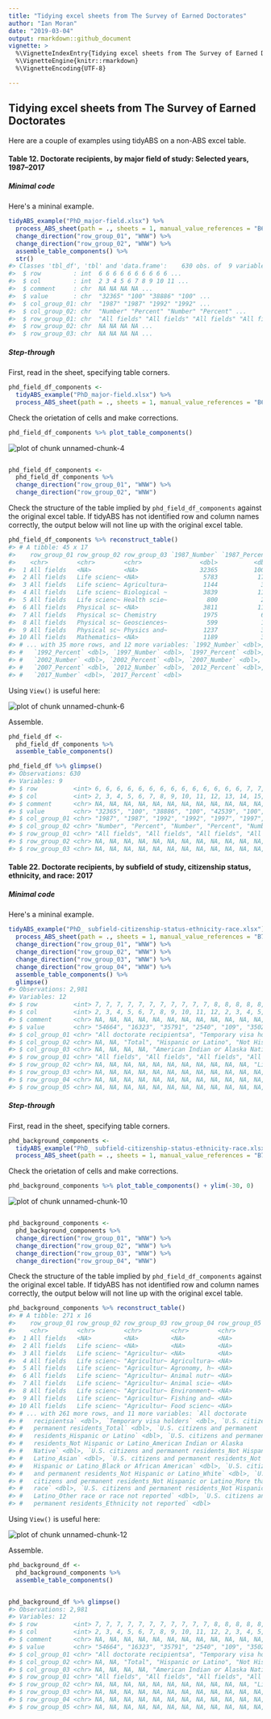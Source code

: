 ```yaml
---
title: "Tidying excel sheets from The Survey of Earned Doctorates"
author: "Ian Moran"
date: "2019-03-04"
output: rmarkdown::github_document
vignette: >
  %\VignetteIndexEntry{Tidying excel sheets from The Survey of Earned Doctorates}
  %\VignetteEngine{knitr::rmarkdown}
  %\VignetteEncoding{UTF-8}

---
```


<!-- README.md is generated from README.Rmd. Please edit that file -->





## Tidying excel sheets from The Survey of Earned Doctorates

Here are a couple of examples using tidyABS on a non-ABS excel table. 

#### Table 12. Doctorate recipients, by major field of study: Selected years, 1987–2017

##### Minimal code 
Here's a mininal example.

```r
tidyABS_example("PhD_major-field.xlsx") %>%
  process_ABS_sheet(path = ., sheets = 1, manual_value_references = "B6:O50") %>%
  change_direction("row_group_01", "WNW") %>%
  change_direction("row_group_02", "WNW") %>%
  assemble_table_components() %>%
  str()
#> Classes 'tbl_df', 'tbl' and 'data.frame':	630 obs. of  9 variables:
#>  $ row         : int  6 6 6 6 6 6 6 6 6 6 ...
#>  $ col         : int  2 3 4 5 6 7 8 9 10 11 ...
#>  $ comment     : chr  NA NA NA NA ...
#>  $ value       : chr  "32365" "100" "38886" "100" ...
#>  $ col_group_01: chr  "1987" "1987" "1992" "1992" ...
#>  $ col_group_02: chr  "Number" "Percent" "Number" "Percent" ...
#>  $ row_group_01: chr  "All fields" "All fields" "All fields" "All fields" ...
#>  $ row_group_02: chr  NA NA NA NA ...
#>  $ row_group_03: chr  NA NA NA NA ...
```

##### Step-through

First, read in the sheet, specifying table corners.  


```r
phd_field_df_components <-
  tidyABS_example("PhD_major-field.xlsx") %>%
  process_ABS_sheet(path = ., sheets = 1, manual_value_references = "B6:O50")
```

Check the orietation of cells and make corrections. 


```r
phd_field_df_components %>% plot_table_components()
```

![plot of chunk unnamed-chunk-4](figure/unnamed-chunk-4-1.png)

```r

phd_field_df_components <-
  phd_field_df_components %>%
  change_direction("row_group_01", "WNW") %>%
  change_direction("row_group_02", "WNW")
```

Check the structure of the table implied by `phd_field_df_components` against the original excel table. If tidyABS has not identified row and column names correctly, the output below will not line up with the original excel table.   


```r
phd_field_df_components %>% reconstruct_table() 
#> # A tibble: 45 x 17
#>    row_group_01 row_group_02 row_group_03 `1987_Number` `1987_Percent`
#>    <chr>        <chr>        <chr>                <dbl>          <dbl>
#>  1 All fields   <NA>         <NA>                 32365          100  
#>  2 All fields   Life scienc~ <NA>                  5783           17.9
#>  3 All fields   Life scienc~ Agricultura~          1144            3.5
#>  4 All fields   Life scienc~ Biological ~          3839           11.9
#>  5 All fields   Life scienc~ Health scie~           800            2.5
#>  6 All fields   Physical sc~ <NA>                  3811           11.8
#>  7 All fields   Physical sc~ Chemistry             1975            6.1
#>  8 All fields   Physical sc~ Geosciences~           599            1.9
#>  9 All fields   Physical sc~ Physics and~          1237            3.8
#> 10 All fields   Mathematics~ <NA>                  1189            3.7
#> # ... with 35 more rows, and 12 more variables: `1992_Number` <dbl>,
#> #   `1992_Percent` <dbl>, `1997_Number` <dbl>, `1997_Percent` <dbl>,
#> #   `2002_Number` <dbl>, `2002_Percent` <dbl>, `2007_Number` <dbl>,
#> #   `2007_Percent` <dbl>, `2012_Number` <dbl>, `2012_Percent` <dbl>,
#> #   `2017_Number` <dbl>, `2017_Percent` <dbl>
```

Using `View()` is useful here:

![plot of chunk unnamed-chunk-6](figure/unnamed-chunk-6-1.png)



Assemble.

```r
phd_field_df <-
  phd_field_df_components %>%
  assemble_table_components()

phd_field_df %>% glimpse()
#> Observations: 630
#> Variables: 9
#> $ row          <int> 6, 6, 6, 6, 6, 6, 6, 6, 6, 6, 6, 6, 6, 6, 7, 7, 7...
#> $ col          <int> 2, 3, 4, 5, 6, 7, 8, 9, 10, 11, 12, 13, 14, 15, 2...
#> $ comment      <chr> NA, NA, NA, NA, NA, NA, NA, NA, NA, NA, NA, NA, N...
#> $ value        <chr> "32365", "100", "38886", "100", "42539", "100", "...
#> $ col_group_01 <chr> "1987", "1987", "1992", "1992", "1997", "1997", "...
#> $ col_group_02 <chr> "Number", "Percent", "Number", "Percent", "Number...
#> $ row_group_01 <chr> "All fields", "All fields", "All fields", "All fi...
#> $ row_group_02 <chr> NA, NA, NA, NA, NA, NA, NA, NA, NA, NA, NA, NA, N...
#> $ row_group_03 <chr> NA, NA, NA, NA, NA, NA, NA, NA, NA, NA, NA, NA, N...
```

#### Table 22. Doctorate recipients, by subfield of study, citizenship status, ethnicity, and race: 2017

##### Minimal code 
Here's a mininal example.

```r
tidyABS_example("PhD_ subfield-citizenship-status-ethnicity-race.xlsx") %>%
  process_ABS_sheet(path = ., sheets = 1, manual_value_references = "B7:L277") %>%
  change_direction("row_group_01", "WNW") %>%
  change_direction("row_group_02", "WNW") %>%
  change_direction("row_group_03", "WNW") %>%
  change_direction("row_group_04", "WNW") %>%
  assemble_table_components() %>%
  glimpse()
#> Observations: 2,981
#> Variables: 12
#> $ row          <int> 7, 7, 7, 7, 7, 7, 7, 7, 7, 7, 7, 8, 8, 8, 8, 8, 8...
#> $ col          <int> 2, 3, 4, 5, 6, 7, 8, 9, 10, 11, 12, 2, 3, 4, 5, 6...
#> $ comment      <chr> NA, NA, NA, NA, NA, NA, NA, NA, NA, NA, NA, NA, N...
#> $ value        <chr> "54664", "16323", "35791", "2540", "109", "3502",...
#> $ col_group_01 <chr> "All doctorate recipientsa", "Temporary visa hold...
#> $ col_group_02 <chr> NA, NA, "Total", "Hispanic or Latino", "Not Hispa...
#> $ col_group_03 <chr> NA, NA, NA, NA, "American Indian or Alaska Native...
#> $ row_group_01 <chr> "All fields", "All fields", "All fields", "All fi...
#> $ row_group_02 <chr> NA, NA, NA, NA, NA, NA, NA, NA, NA, NA, NA, "Life...
#> $ row_group_03 <chr> NA, NA, NA, NA, NA, NA, NA, NA, NA, NA, NA, NA, N...
#> $ row_group_04 <chr> NA, NA, NA, NA, NA, NA, NA, NA, NA, NA, NA, NA, N...
#> $ row_group_05 <chr> NA, NA, NA, NA, NA, NA, NA, NA, NA, NA, NA, NA, N...
```

##### Step-through

First, read in the sheet, specifying table corners.  


```r
phd_background_components <-
  tidyABS_example("PhD_ subfield-citizenship-status-ethnicity-race.xlsx") %>%
  process_ABS_sheet(path = ., sheets = 1, manual_value_references = "B7:L277")
```

Check the orietation of cells and make corrections. 


```r
phd_background_components %>% plot_table_components() + ylim(-30, 0)
```

![plot of chunk unnamed-chunk-10](figure/unnamed-chunk-10-1.png)

```r

phd_background_components <-
  phd_background_components %>%
  change_direction("row_group_01", "WNW") %>%
  change_direction("row_group_02", "WNW") %>%
  change_direction("row_group_03", "WNW") %>% 
  change_direction("row_group_04", "WNW")
```

Check the structure of the table implied by `phd_field_df_components` against the original excel table. If tidyABS has not identified row and column names correctly, the output below will not line up with the original excel table.   


```r
phd_background_components %>% reconstruct_table()  
#> # A tibble: 271 x 16
#>    row_group_01 row_group_02 row_group_03 row_group_04 row_group_05
#>    <chr>        <chr>        <chr>        <chr>        <chr>       
#>  1 All fields   <NA>         <NA>         <NA>         <NA>        
#>  2 All fields   Life scienc~ <NA>         <NA>         <NA>        
#>  3 All fields   Life scienc~ "Agricultur~ <NA>         <NA>        
#>  4 All fields   Life scienc~ "Agricultur~ Agricultura~ <NA>        
#>  5 All fields   Life scienc~ "Agricultur~ Agronomy, h~ <NA>        
#>  6 All fields   Life scienc~ "Agricultur~ Animal nutr~ <NA>        
#>  7 All fields   Life scienc~ "Agricultur~ Animal scie~ <NA>        
#>  8 All fields   Life scienc~ "Agricultur~ Environment~ <NA>        
#>  9 All fields   Life scienc~ "Agricultur~ Fishing and~ <NA>        
#> 10 All fields   Life scienc~ "Agricultur~ Food scienc~ <NA>        
#> # ... with 261 more rows, and 11 more variables: `All doctorate
#> #   recipientsa` <dbl>, `Temporary visa holders` <dbl>, `U.S. citizens and
#> #   permanent residents_Total` <dbl>, `U.S. citizens and permanent
#> #   residents_Hispanic or Latino` <dbl>, `U.S. citizens and permanent
#> #   residents_Not Hispanic or Latino_American Indian or Alaska
#> #   Native` <dbl>, `U.S. citizens and permanent residents_Not Hispanic or
#> #   Latino_Asian` <dbl>, `U.S. citizens and permanent residents_Not
#> #   Hispanic or Latino_Black or African American` <dbl>, `U.S. citizens
#> #   and permanent residents_Not Hispanic or Latino_White` <dbl>, `U.S.
#> #   citizens and permanent residents_Not Hispanic or Latino_More than one
#> #   race` <dbl>, `U.S. citizens and permanent residents_Not Hispanic or
#> #   Latino_Other race or race not reported` <dbl>, `U.S. citizens and
#> #   permanent residents_Ethnicity not reported` <dbl>
```

Using `View()` is useful here:

![plot of chunk unnamed-chunk-12](figure/unnamed-chunk-12-1.png)


Assemble.

```r
phd_background_df <-
  phd_background_components %>%
  assemble_table_components()


phd_background_df %>% glimpse()
#> Observations: 2,981
#> Variables: 12
#> $ row          <int> 7, 7, 7, 7, 7, 7, 7, 7, 7, 7, 7, 8, 8, 8, 8, 8, 8...
#> $ col          <int> 2, 3, 4, 5, 6, 7, 8, 9, 10, 11, 12, 2, 3, 4, 5, 6...
#> $ comment      <chr> NA, NA, NA, NA, NA, NA, NA, NA, NA, NA, NA, NA, N...
#> $ value        <chr> "54664", "16323", "35791", "2540", "109", "3502",...
#> $ col_group_01 <chr> "All doctorate recipientsa", "Temporary visa hold...
#> $ col_group_02 <chr> NA, NA, "Total", "Hispanic or Latino", "Not Hispa...
#> $ col_group_03 <chr> NA, NA, NA, NA, "American Indian or Alaska Native...
#> $ row_group_01 <chr> "All fields", "All fields", "All fields", "All fi...
#> $ row_group_02 <chr> NA, NA, NA, NA, NA, NA, NA, NA, NA, NA, NA, "Life...
#> $ row_group_03 <chr> NA, NA, NA, NA, NA, NA, NA, NA, NA, NA, NA, NA, N...
#> $ row_group_04 <chr> NA, NA, NA, NA, NA, NA, NA, NA, NA, NA, NA, NA, N...
#> $ row_group_05 <chr> NA, NA, NA, NA, NA, NA, NA, NA, NA, NA, NA, NA, N...
```

